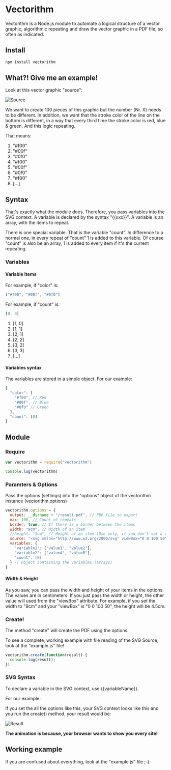 # Vectorithm

Vectorithm is a Node.js module to automate a logical structure of a vector graphic, algorithmic repeating and draw the vector graphic in a PDF file, so often as indicated.

## Install

```bash
npm install vectorithm
```

## What?! Give me an example!

Look at this vector graphic "source":

![Source](https://img5.picload.org/image/rdicralc/source.png)

We want to create 100 pieces of this graphic but the number (Nr. X) needs to be different. In addition, we want that the stroke color of the line on the bottom is different, in a way that every third time the stroke color is red, blue & green. And this logic repeating.

That means:


1. "#f00"
2. "#00f"
3. "#0f0"
4. "#f00"
5. "#00f"
6. "#0f0"
7. "#f00"
8. [...]

## Syntax

That's exactly what the module does. Therefore, you pass variables into the SVG context. A variable is declared by the syntax "{{xxx}}". A variable is an array, with the items to repeat.

There is one special variable. That is the variable "count". In difference to a normal one, in every repeat of "count" 1 is added to this variable. Of course "count" is also be an array, 1 is added to every item if it's the current repeating.

### Variables

#### Variable Items

For example, if "color" is:

```javascript
["#f00", "#00f", "#0f0"]
```


For example, if "count" is:
```javascript
[0, 0]
```

1. [1, 0]
2. [1, 1]
3. [2, 1]
4. [2, 2]
4. [3, 2]
4. [3, 3]
5. [...]

#### Variables syntax

The variables are stored in a simple object. For our example:

```javascript
{
  "color": [
    "#f00", // Red
    "#00f", // Blue
    "#0f0" // Green
  ],
  "count": [0]
}
```

## Module

### Require
```javascript
var vectorithm = require("vectorithm")

console.log(vectorithm)
```

### Paramters & Options

Pass the options (settings) into the "options" object of the vectorithm instance (vectorithm.options)

```javascript
vectorithm.options = {
  output: __dirname + "/result.pdf", // PDF file to export
  max: 100, // Count of repeats
  border: true, // If there is a border between the items
  width: "9cm", // Width of an item
  //height: "3cm", // Height of an item (Use only, if you don't set a width)
  source: '<svg xmlns="http://www.w3.org/2000/svg" viewBox="0 0 100 50"><!--SVG Content--></svg>', // Source File
  variables: {
    "variable1": ["value1", "value2"],
    "variable2": ["valueA", "valueB"],
    "count": [0]
  } // Object containing the variables (arrays)
}
```
#### Width & Height
As you saw, you can pass the width and height of your items in the options. The values are in centimeters. If you just pass the width or height, the other value will used from the "viewBox" attribute. For example, if you set the width to "9cm" and your "viewBox" is "0 0 100 50", the height will be 4.5cm.


### Create!

The method "create" will create the PDF using the options.

To see a complete, working example with file reading of the SVG Source, look at the "example.js" file!

```javascript
vectorithm.create(function(result) {
  console.log(result);
})

```

### SVG Syntax

To declare a variable in the SVG context, use {{variableName}}.

For our example:

If you set the all the options like this, your SVG context looks like this and you run the create() method, your result would be:

![Result](https://picload.org/image/rdicdrod/result.png)

**The animation is because, your browser wants to show you every site!**

## Working example

If you are confused about everything, look at the "example.js" file ;-)
